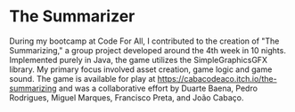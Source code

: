 # The Summarizer

During my bootcamp at Code For All, I contributed to the creation of "The Summarizing," a group project developed around the 4th week in 10 nights. Implemented purely in Java, the game utilizes the SimpleGraphicsGFX library. My primary focus involved asset creation, game logic and game sound. The game is available for play at https://cabacodeaco.itch.io/the-summarizing and was a collaborative effort by Duarte Baena, Pedro Rodrigues, Miguel Marques, Francisco Preta, and João Cabaço.